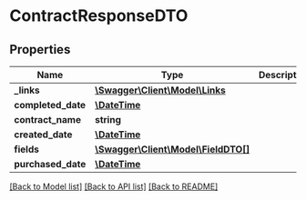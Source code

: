 # ContractResponseDTO

## Properties
Name | Type | Description | Notes
------------ | ------------- | ------------- | -------------
**_links** | [**\Swagger\Client\Model\Links**](Links.md) |  | [optional] 
**completed_date** | [**\DateTime**](\DateTime.md) |  | [optional] 
**contract_name** | **string** |  | [optional] 
**created_date** | [**\DateTime**](\DateTime.md) |  | [optional] 
**fields** | [**\Swagger\Client\Model\FieldDTO[]**](FieldDTO.md) |  | [optional] 
**purchased_date** | [**\DateTime**](\DateTime.md) |  | [optional] 

[[Back to Model list]](../../README.md#documentation-for-models) [[Back to API list]](../../README.md#documentation-for-api-endpoints) [[Back to README]](../../README.md)

